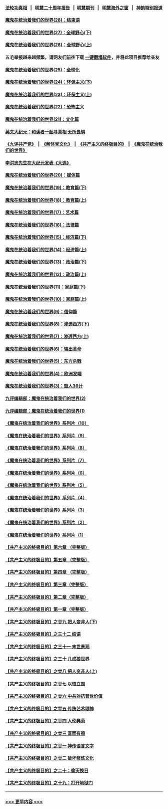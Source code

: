 #### [法轮功真相](https://github.com/gfw-breaker/truth/blob/master/README.md?t=0) &nbsp;&nbsp;|&nbsp;&nbsp; [明慧二十周年报告](https://github.com/gfw-breaker/mh-reports/blob/master/README.md?t=0) &nbsp;&nbsp;|&nbsp;&nbsp;[明慧期刊](https://github.com/gfw-breaker/mh-qikan) &nbsp;&nbsp;|&nbsp;&nbsp; [明慧海外之窗](https://github.com/gfw-breaker/mh-news/blob/master/README.md?t=0) &nbsp;&nbsp;|&nbsp;&nbsp; [神韵特别报道](https://github.com/gfw-breaker/mh-news/blob/master/shenyun.md?t=0)
#### [魔鬼在统治着我们的世界(28)：结束语](../pages/nsc422/n10936246.md?t=07020051) 
#### [魔鬼在统治着我们的世界(27)：全球野心(下)](../pages/nsc422/n10928319.md?t=07020051) 
#### [魔鬼在统治着我们的世界(26)：全球野心(上)](../pages/nsc422/n10900318.md?t=07020051) 
#### 五毛举报越来越频繁，请网友们前往下载 [一键翻墙软件](https://github.com/gfw-breaker/ssr-accounts)，并将此项目推荐给亲友
#### [魔鬼在统治着我们的世界(25)：全球化](../pages/nsc422/n10788205.md?t=07020051) 
#### [魔鬼在统治着我们的世界(24)：环保主义(下)](../pages/nsc422/n10695307.md?t=07020051) 
#### [魔鬼在统治着我们的世界(23)：环保主义(上)](../pages/nsc422/n10688613.md?t=07020051) 
#### [魔鬼在统治着我们的世界(22)：恐怖主义](../pages/nsc422/n10614727.md?t=07020051) 
#### [魔鬼在统治着我们的世界(21)：文化篇](../pages/nsc422/n10597706.md?t=07020051) 
#### [英文大纪元：和读者一起寻真相 无所畏惧](../pages/nsc422/n12542027.md?t=07020051) 
#### [《九评共产党》](https://github.com/begood0513/9ping.md/blob/master/README.md) &nbsp;|&nbsp; [《解体党文化》](../../../../jtdwh.md/blob/master/README.md)  &nbsp;|&nbsp; [《共产主义的终极目的》](../../../../gczydzjmd.md/blob/master/README.md) &nbsp;|&nbsp; [《魔鬼在统治我们的世界》](../../../../mgztzwmdsj.md/blob/master/README.md) 
#### [李洪志先生在大纪元发表《大选》](../pages/nsc422/n12534746.md?t=07020051) 
#### [魔鬼在统治着我们的世界(20)：媒体篇](../pages/nsc422/n10586579.md?t=07020051) 
#### [魔鬼在统治着我们的世界(19)：教育篇(下)](../pages/nsc422/n10564808.md?t=07020051) 
#### [魔鬼在统治着我们的世界(18)：教育篇(上)](../pages/nsc422/n10526970.md?t=07020051) 
#### [魔鬼在统治着我们的世界(17)：艺术篇](../pages/nsc422/n10499093.md?t=07020051) 
#### [魔鬼在统治着我们的世界(16)：法律篇](../pages/nsc422/n10485969.md?t=07020051) 
#### [魔鬼在统治着我们的世界(15)：经济篇(下)](../pages/nsc422/n10469975.md?t=07020051) 
#### [魔鬼在统治着我们的世界(14)：经济篇(上)](../pages/nsc422/n10457370.md?t=07020051) 
#### [魔鬼在统治着我们的世界(13)：政治篇(下)](../pages/nsc422/n10448270.md?t=07020051) 
#### [魔鬼在统治着我们的世界(12)：政治篇(上)](../pages/nsc422/n10444576.md?t=07020051) 
#### [魔鬼在统治着我们的世界(11)：家庭篇(下)](../pages/nsc422/n10440961.md?t=07020051) 
#### [魔鬼在统治着我们的世界(10)：家庭篇(上)](../pages/nsc422/n10435448.md?t=07020051) 
#### [魔鬼在统治着我们的世界(9)：信仰篇](../pages/nsc422/n10432159.md?t=07020051) 
#### [魔鬼在统治着我们的世界(8)：渗透西方(下)](../pages/nsc422/n10429603.md?t=07020051) 
#### [魔鬼在统治着我们的世界(7)：渗透西方(上)](../pages/nsc422/n10426013.md?t=07020051) 
#### [魔鬼在统治着我们的世界(6)：输出革命](../pages/nsc422/n10421536.md?t=07020051) 
#### [魔鬼在统治着我们的世界(5)：东方杀戮](../pages/nsc422/n10417707.md?t=07020051) 
#### [魔鬼在统治着我们的世界(4)：欧洲发端](../pages/nsc422/n10414890.md?t=07020051) 
#### [魔鬼在统治着我们的世界(3)：毁人36计](../pages/nsc422/n10411583.md?t=07020051) 
#### [九评编辑部：魔鬼在统治着我们的世界(2)](../pages/nsc422/n10410036.md?t=07020051) 
#### [九评编辑部：魔鬼在统治着我们的世界(1)](../pages/nsc422/n10406825.md?t=07020051) 
#### [《魔鬼在统治着我们的世界》系列片（10）](../pages/nsc422/n12292670.md?t=07020051) 
#### [《魔鬼在统治着我们的世界》系列片（9）](../pages/nsc422/n12290859.md?t=07020051) 
#### [《魔鬼在统治着我们的世界》系列片（8）](../pages/nsc422/n12287445.md?t=07020051) 
#### [《魔鬼在统治着我们的世界》系列片（7）](../pages/nsc422/n12283425.md?t=07020051) 
#### [《魔鬼在统治着我们的世界》系列片（6）](../pages/nsc422/n12282314.md?t=07020051) 
#### [《魔鬼在统治着我们的世界》系列片（5）](../pages/nsc422/n12281419.md?t=07020051) 
#### [《魔鬼在统治着我们的世界》系列片（4）](../pages/nsc422/n12274024.md?t=07020051) 
#### [《魔鬼在统治着我们的世界》系列片（3）](../pages/nsc422/n12271322.md?t=07020051) 
#### [《魔鬼在统治着我们的世界》系列片（2）](../pages/nsc422/n12269049.md?t=07020051) 
#### [《魔鬼在统治着我们的世界》系列片（1）](../pages/nsc422/n12267575.md?t=07020051) 
#### [【共产主义的终极目的】第六章 （完整版）](../pages/nsc422/n11428913.md?t=07020051) 
#### [【共产主义的终极目的】第五章 （完整版）](../pages/nsc422/n11428912.md?t=07020051) 
#### [【共产主义的终极目的】第四章 （完整版）](../pages/nsc422/n11428907.md?t=07020051) 
#### [【共产主义的终极目的】第三章（完整版）](../pages/nsc422/n11428848.md?t=07020051) 
#### [【共产主义的终极目的】第二章（完整版）](../pages/nsc422/n11428831.md?t=07020051) 
#### [【共产主义的终极目的】第一章（完整版）](../pages/nsc422/n11417651.md?t=07020051) 
#### [【共产主义的终极目的】之廿九 把人变非人(下)](../pages/nsc422/n11344140.md?t=07020051) 
#### [【共产主义的终极目的】之三十二 结语](../pages/nsc422/n11360535.md?t=07020051) 
#### [【共产主义的终极目的】之三十一 末世景观](../pages/nsc422/n11351129.md?t=07020051) 
#### [【共产主义的终极目的】之三十 几成狼世界](../pages/nsc422/n11348280.md?t=07020051) 
#### [【共产主义的终极目的】之廿八 把人变非人(上)](../pages/nsc422/n11340492.md?t=07020051) 
#### [【共产主义的终极目的】之廿七 以恨立国](../pages/nsc422/n11336944.md?t=07020051) 
#### [【共产主义的终极目的】之廿六 中共对抗普世价值](../pages/nsc422/n11324785.md?t=07020051) 
#### [【共产主义的终极目的】之廿五 传统艺术颂神](../pages/nsc422/n11296396.md?t=07020051) 
#### [【共产主义的终极目的】之廿四 人伦典范](../pages/nsc422/n11296397.md?t=07020051) 
#### [【共产主义的终极目的】之廿三 富而有德](../pages/nsc422/n11283598.md?t=07020051) 
#### [【共产主义的终极目的】之廿一 神传语言文字](../pages/nsc422/n11263265.md?t=07020051) 
#### [【共产主义的终极目的】之廿二 破坏修炼文化](../pages/nsc422/n11245728.md?t=07020051) 
#### [【共产主义的终极目的】之二十：偷天换日](../pages/nsc422/n11238846.md?t=07020051) 
#### [【共产主义的终极目的】之十九：打开地狱门](../pages/nsc422/n11206376.md?t=07020051) 

----
#### [ >>> 更早内容 <<< ](../indexes/nsc422-earlier.md)
